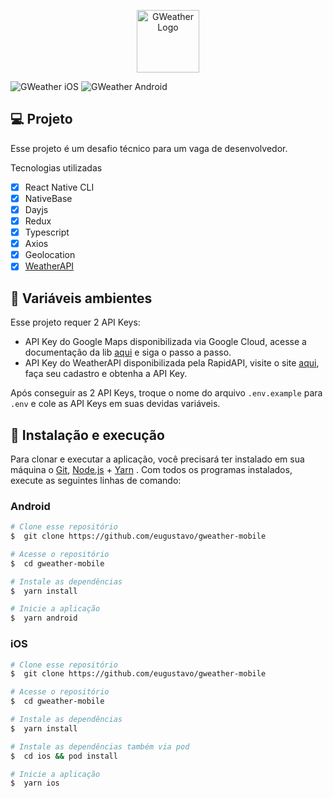 
<p  align="center">
	<img  alt="GWeather Logo"  src="https://github.com/eugustavo/github-badges/assets/25755550/3ad4ee05-7271-4063-94af-a7cb1c233abe"  width="100px" />
</p>

<div>
  <img  alt="GWeather iOS"  src="https://github.com/eugustavo/gweather-mobile/assets/25755550/c438f31e-a8f7-490e-891c-059991c99a71" />
  <img  alt="GWeather Android"  src="https://github.com/eugustavo/gweather-mobile/assets/25755550/90e31147-6e55-4489-af06-265ba221a766" />
</div>


## 💻 Projeto
Esse projeto é um desafio técnico para um vaga de desenvolvedor.

Tecnologias utilizadas

 - [x] React Native CLI
 - [x] NativeBase
 - [x] Dayjs
 - [x] Redux
 - [x] Typescript
 - [x] Axios
 - [x] Geolocation
 - [x] [WeatherAPI](https://rapidapi.com/weatherapi/api/weatherapi-com/)
  
## 🔐 Variáveis ambientes
Esse projeto requer 2 API Keys:

 - API Key do Google Maps disponibilizada via Google Cloud, acesse a documentação da lib [aqui](https://github.com/FaridSafi/react-native-google-places-autocomplete) e siga o passo a passo.
 - API Key do WeatherAPI disponibilizada pela RapidAPI, visite o site [aqui](https://rapidapi.com/weatherapi/api/weatherapi-com/), faça seu cadastro e obtenha a API Key.

Após conseguir as 2 API Keys, troque o nome do arquivo `.env.example` para `.env` e cole as API Keys em suas devidas variáveis.

## 🚀 Instalação e execução

Para clonar e executar a aplicação, você precisará ter instalado em sua máquina o [Git](https://git-scm.com), [Node.js](https://nodejs.org) + [Yarn](https://yarnpkg.com) . Com todos os programas instalados, execute as seguintes linhas de comando:

### Android
```bash
# Clone esse repositório
$  git clone https://github.com/eugustavo/gweather-mobile

# Acesse o repositório
$  cd gweather-mobile

# Instale as dependências
$  yarn install

# Inicie a aplicação
$  yarn android
```

### iOS
```bash
# Clone esse repositório
$  git clone https://github.com/eugustavo/gweather-mobile

# Acesse o repositório
$  cd gweather-mobile

# Instale as dependências
$  yarn install

# Instale as dependências também via pod
$  cd ios && pod install

# Inicie a aplicação
$  yarn ios
```
